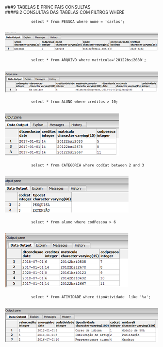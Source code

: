###9	TABELAS E PRINCIPAIS CONSULTAS<br>
####9.2	CONSULTAS DAS TABELAS COM FILTROS WHERE<br>

				select * from PESSOA where nome = 'carlos';

![Alt text](https://github.com/calosguilherme/trab01/blob/master/9.2/b.png  "Resultado")<br>
---------------------------------------------------------------------------------------------

				select * from ARQUIVO where matricula='20122bsi2080';

![Alt text](https://github.com/calosguilherme/trab01/blob/master/9.2/6.png "Resultado")<br>
---------------------------------------------------------------------------------------------

				select * from ALUNO where creditos > 10;

![Alt text](https://github.com/calosguilherme/trab01/blob/master/9.2/7.png  "Resultado")<br>
---------------------------------------------------------------------------------------------

				select * from CATEGORIA where codCat between 2 and 3

![Alt text](https://github.com/calosguilherme/trab01/blob/master/9.2/8.png  "Resultado")<br>
---------------------------------------------------------------------------------------------

				select * from aluno where codPessoa > 6

![Alt text](https://github.com/calosguilherme/trab01/blob/master/9.2/9.png "Resultado")<br>
---------------------------------------------------------------------------------------------

				select * from ATIVIDADE where tipoAtividade  like '%a';

![Alt text](https://github.com/calosguilherme/trab01/blob/master/9.2/a.png  "Resultado")<br>
---------------------------------------------------------------------------------------------
